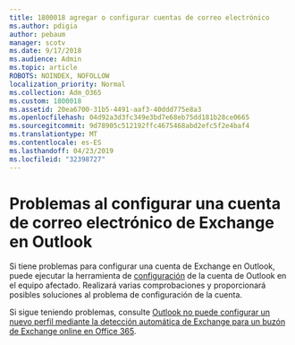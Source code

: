 ```yaml
---
title: 1800018 agregar o configurar cuentas de correo electrónico
ms.author: pdigia
author: pebaum
manager: scotv
ms.date: 9/17/2018
ms.audience: Admin
ms.topic: article
ROBOTS: NOINDEX, NOFOLLOW
localization_priority: Normal
ms.collection: Adm_O365
ms.custom: 1800018
ms.assetid: 20ea6700-31b5-4491-aaf3-40ddd775e8a3
ms.openlocfilehash: 04d92a3d3fc349e3bd7e68eb75dd181b28ce0665
ms.sourcegitcommit: 9d78905c512192ffc4675468abd2efc5f2e4baf4
ms.translationtype: MT
ms.contentlocale: es-ES
ms.lasthandoff: 04/23/2019
ms.locfileid: "32398727"
---
```

# <a name="problems-setting-up-an-exchange-email-account-in-outlook"></a>Problemas al configurar una cuenta de correo electrónico de Exchange en Outlook

Si tiene problemas para configurar una cuenta de Exchange en Outlook, puede ejecutar la herramienta de [configuración](https://aka.ms/SaRA-OutlookSetupProfile) de la cuenta de Outlook en el equipo afectado. Realizará varias comprobaciones y proporcionará posibles soluciones al problema de configuración de la cuenta. 
  
Si sigue teniendo problemas, consulte [Outlook no puede configurar un nuevo perfil mediante la detección automática de Exchange para un buzón de Exchange online en Office 365](https://support.microsoft.com/help/2404385/outlook-can-t-set-up-a-new-profile-by-using-exchange-autodiscover-for).
  

